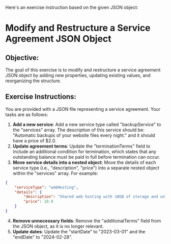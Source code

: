 Here's an exercise instruction based on the given JSON object:

# Modify and Restructure a Service Agreement JSON Object

## Objective:
The goal of this exercise is to modify and restructure a service agreement JSON object by adding new properties, updating existing values, and reorganizing the structure.

## Exercise Instructions:

You are provided with a JSON file representing a service agreement. Your tasks are as follows:

1. **Add a new service**: Add a new service type called "backupService" to the "services" array. The description of this service should be: "Automatic backups of your website files every night." and it should have a price of $2.0.
2. **Update agreement terms**: Update the "terminationTerms" field to include an additional condition for termination, which states that any outstanding balance must be paid in full before termination can occur.
3. **Move service details into a nested object**: Move the details of each service type (i.e., "description", "price") into a separate nested object within the "services" array. For example:
```json
{
    "serviceType": "webHosting",
    "details": {
        "description": "Shared web hosting with 10GB of storage and unlimited bandwidth.",
        "price": 10.0
    }
}
```
4. **Remove unnecessary fields**: Remove the "additionalTerms" field from the JSON object, as it is no longer relevant.
5. **Update dates**: Update the "startDate" to "2023-03-01" and the "endDate" to "2024-02-28".